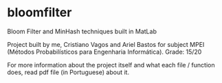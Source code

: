 # bloomfilter
Bloom Filter and MinHash techniques built in MatLab

Project built by me, Cristiano Vagos and Ariel Bastos for subject MPEI (Métodos Probabilísticos para Engenharia Informática).
Grade: 15/20

For more information about the project itself and what each file / function does, read pdf file (in Portuguese) about it.
